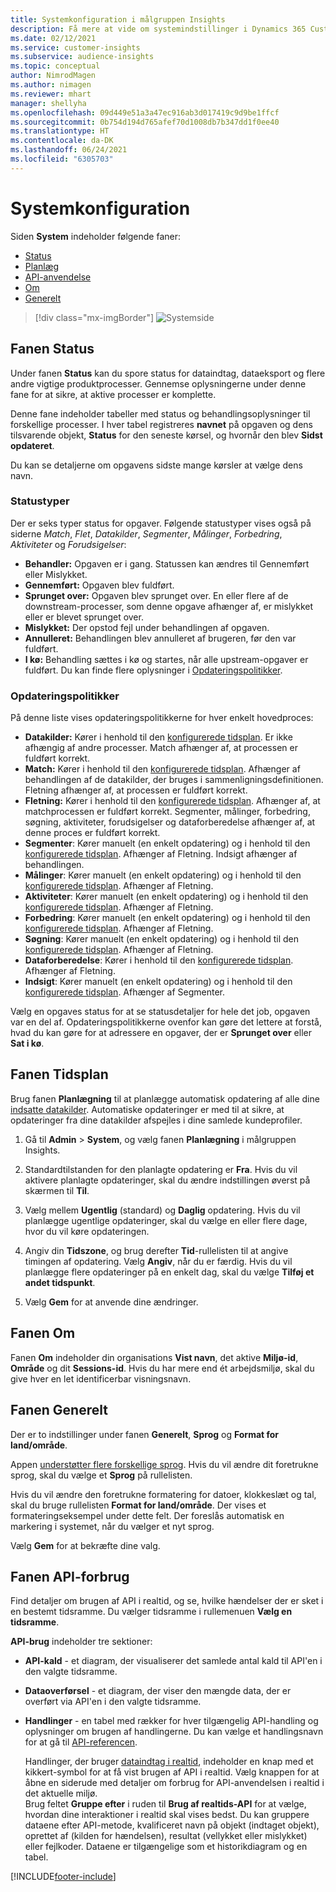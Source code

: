 ```yaml
---
title: Systemkonfiguration i målgruppen Insights
description: Få mere at vide om systemindstillinger i Dynamics 365 Customer Insights-funktionen i målgruppen Insights.
ms.date: 02/12/2021
ms.service: customer-insights
ms.subservice: audience-insights
ms.topic: conceptual
author: NimrodMagen
ms.author: nimagen
ms.reviewer: mhart
manager: shellyha
ms.openlocfilehash: 09d449e51a3a47ec916ab3d017419c9d9be1ffcf
ms.sourcegitcommit: 0b754d194d765afef70d1008db7b347dd1f0ee40
ms.translationtype: HT
ms.contentlocale: da-DK
ms.lasthandoff: 06/24/2021
ms.locfileid: "6305703"
---
```

# <a name="system-configuration"></a>Systemkonfiguration

Siden **System** indeholder følgende faner:
- [Status](#status-tab)
- [Planlæg](#schedule-tab)
- [API-anvendelse](#api-usage-tab)
- [Om](#about-tab)
- [Generelt](#general-tab)

> [!div class="mx-imgBorder"]
> ![Systemside](media/system-tabs.png "Systemside")

## <a name="status-tab"></a>Fanen Status

Under fanen **Status** kan du spore status for dataindtag, dataeksport og flere andre vigtige produktprocesser. Gennemse oplysningerne under denne fane for at sikre, at aktive processer er komplette.

Denne fane indeholder tabeller med status og behandlingsoplysninger til forskellige processer. I hver tabel registreres **navnet** på opgaven og dens tilsvarende objekt, **Status** for den seneste kørsel, og hvornår den blev **Sidst opdateret**.

Du kan se detaljerne om opgavens sidste mange kørsler at vælge dens navn.

### <a name="status-types"></a>Statustyper

Der er seks typer status for opgaver. Følgende statustyper vises også på siderne *Match*, *Flet*, *Datakilder*, *Segmenter*, *Målinger*, *Forbedring*, *Aktiviteter* og *Forudsigelser*:

- **Behandler:** Opgaven er i gang. Statussen kan ændres til Gennemført eller Mislykket.
- **Gennemført:** Opgaven blev fuldført.
- **Sprunget over:** Opgaven blev sprunget over. En eller flere af de downstream-processer, som denne opgave afhænger af, er mislykket eller er blevet sprunget over.
- **Mislykket:** Der opstod fejl under behandlingen af opgaven.
- **Annulleret:** Behandlingen blev annulleret af brugeren, før den var fuldført.
- **I kø:** Behandling sættes i kø og startes, når alle upstream-opgaver er fuldført. Du kan finde flere oplysninger i [Opdateringspolitikker](#refresh-policies).

### <a name="refresh-policies"></a>Opdateringspolitikker

På denne liste vises opdateringspolitikkerne for hver enkelt hovedproces:

- **Datakilder:** Kører i henhold til den [konfigurerede tidsplan](#schedule-tab). Er ikke afhængig af andre processer. Match afhænger af, at processen er fuldført korrekt.
- **Match:** Kører i henhold til den [konfigurerede tidsplan](#schedule-tab). Afhænger af behandlingen af de datakilder, der bruges i sammenligningsdefinitionen. Fletning afhænger af, at processen er fuldført korrekt.
- **Fletning:** Kører i henhold til den [konfigurerede tidsplan](#schedule-tab). Afhænger af, at matchprocessen er fuldført korrekt. Segmenter, målinger, forbedring, søgning, aktiviteter, forudsigelser og dataforberedelse afhænger af, at denne proces er fuldført korrekt.
- **Segmenter**: Kører manuelt (en enkelt opdatering) og i henhold til den [konfigurerede tidsplan](#schedule-tab). Afhænger af Fletning. Indsigt afhænger af behandlingen.
- **Målinger**: Kører manuelt (en enkelt opdatering) og i henhold til den [konfigurerede tidsplan](#schedule-tab). Afhænger af Fletning.
- **Aktiviteter**: Kører manuelt (en enkelt opdatering) og i henhold til den [konfigurerede tidsplan](#schedule-tab). Afhænger af Fletning.
- **Forbedring**: Kører manuelt (en enkelt opdatering) og i henhold til den [konfigurerede tidsplan](#schedule-tab). Afhænger af Fletning.
- **Søgning**: Kører manuelt (en enkelt opdatering) og i henhold til den [konfigurerede tidsplan](#schedule-tab). Afhænger af Fletning.
- **Dataforberedelse**: Kører i henhold til den [konfigurerede tidsplan](#schedule-tab). Afhænger af Fletning.
- **Indsigt**: Kører manuelt (en enkelt opdatering) og i henhold til den [konfigurerede tidsplan](#schedule-tab). Afhænger af Segmenter.

Vælg en opgaves status for at se statusdetaljer for hele det job, opgaven var en del af. Opdateringspolitikkerne ovenfor kan gøre det lettere at forstå, hvad du kan gøre for at adressere en opgaver, der er **Sprunget over** eller **Sat i kø**.

## <a name="schedule-tab"></a>Fanen Tidsplan

Brug fanen **Planlægning** til at planlægge automatisk opdatering af alle dine [indsatte datakilder](data-sources.md). Automatiske opdateringer er med til at sikre, at opdateringer fra dine datakilder afspejles i dine samlede kundeprofiler.

1. Gå til **Admin** > **System**, og vælg fanen **Planlægning** i målgruppen Insights.

2. Standardtilstanden for den planlagte opdatering er **Fra**. Hvis du vil aktivere planlagte opdateringer, skal du ændre indstillingen øverst på skærmen til **Til**.

3. Vælg mellem **Ugentlig** (standard) og **Daglig** opdatering. Hvis du vil planlægge ugentlige opdateringer, skal du vælge en eller flere dage, hvor du vil køre opdateringen.

4. Angiv din **Tidszone**, og brug derefter **Tid**-rullelisten til at angive timingen af opdatering. Vælg **Angiv**, når du er færdig. Hvis du vil planlægge flere opdateringer på en enkelt dag, skal du vælge **Tilføj et andet tidspunkt**.

5. Vælg **Gem** for at anvende dine ændringer.

## <a name="about-tab"></a>Fanen Om

Fanen **Om** indeholder din organisations **Vist navn**, det aktive **Miljø-id**, **Område** og dit **Sessions-id**. Hvis du har mere end ét arbejdsmiljø, skal du give hver en let identificerbar visningsnavn.

## <a name="general-tab"></a>Fanen Generelt

Der er to indstillinger under fanen **Generelt**, **Sprog** og **Format for land/område**.

Appen [understøtter flere forskellige sprog](supported-languages.md). Hvis du vil ændre dit foretrukne sprog, skal du vælge et **Sprog** på rullelisten.

Hvis du vil ændre den foretrukne formatering for datoer, klokkeslæt og tal, skal du bruge rullelisten **Format for land/område**. Der vises et formateringseksempel under dette felt. Der foreslås automatisk en markering i systemet, når du vælger et nyt sprog.

Vælg **Gem** for at bekræfte dine valg.

## <a name="api-usage-tab"></a>Fanen API-forbrug

Find detaljer om brugen af API i realtid, og se, hvilke hændelser der er sket i en bestemt tidsramme. Du vælger tidsramme i rullemenuen **Vælg en tidsramme**. 

**API-brug** indeholder tre sektioner: 
- **API-kald** - et diagram, der visualiserer det samlede antal kald til API'en i den valgte tidsramme.

- **Dataoverførsel** - et diagram, der viser den mængde data, der er overført via API'en i den valgte tidsramme.

-  **Handlinger** - en tabel med rækker for hver tilgængelig API-handling og oplysninger om brugen af handlingerne. Du kan vælge et handlingsnavn for at gå til [API-referencen](https://developer.ci.ai.dynamics.com/api-details#api=CustomerInsights&operation=Get-all-instances).

   Handlinger, der bruger [dataindtag i realtid](real-time-data-ingestion.md), indeholder en knap med et kikkert-symbol for at få vist brugen af API i realtid. Vælg knappen for at åbne en siderude med detaljer om forbrug for API-anvendelsen i realtid i det aktuelle miljø.   
   Brug feltet **Gruppe efter** i ruden til **Brug af realtids-API** for at vælge, hvordan dine interaktioner i realtid skal vises bedst. Du kan gruppere dataene efter API-metode, kvalificeret navn på objekt (indtaget objekt), oprettet af (kilden for hændelsen), resultat (vellykket eller mislykket) eller fejlkoder. Dataene er tilgængelige som et historikdiagram og en tabel.


[!INCLUDE[footer-include](../includes/footer-banner.md)]